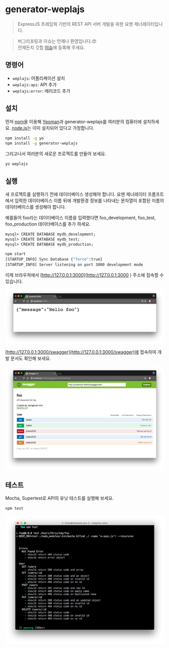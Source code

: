 # generator-weplajs

> ExpressJS 프레임웍 기반의 REST API 서버 개발을 위한 요맨 제너레이터입니다.

> 버그리포팅과 이슈는 언제나 환영입니다.😍  
언제든지 깃헙 [이슈](https://github.com/WePlanet/generator-weplajs/issues/new)에 
등록해 주세요.

## 명령어

* `weplajs`: 어플리케이션 설치
* `weplajs:api`: API 추가 
* `weplajs:error`: 에러코드 추가 


## 설치

먼저 [npm](https://www.npmjs.com/)을 이용해 [Yeoman](http://yeoman.io)과 
generator-weplajs를 여러분의 컴퓨터에 설치하세요. 
[node.js](http://nodejs.org/)는 이미 설치되어 있다고 가정합니다.

```bash
npm install -g yo
npm install -g generator-weplajs
```

그리고나서 여러분의 새로운 프로젝트를 만들어 보세요.

```bash
yo weplajs
```

## 실행

새 프로젝트를 실행하기 전에 데이터베이스 생성해야 합니다. 
요멘 제너레이터 프롬프트에서 입력한 데이터베이스 이름 뒤에 개발환경 정보를 
나타내는 문자열이 포함된 이름의 데이터베이스를 생성해야 합니다.

예를들어 foo라는 데이터베이스 이름을 입력했다면 foo_development, foo_test, 
foo_production 데이터베이스를 추가 하세요.

```
mysql> CREATE DATABASE mydb_development;
mysql> CREATE DATABASE mydb_test;
mysql> CREATE DATABASE mydb_production;
```

```bash
npm start
[STARTUP_INFO] Sync Database {"force":true}
[STARTUP_INFO] Server listening on port 3000 development mode
```

이제 브라우져에서 [http://127.0.0.1:3000](http://127.0.0.1:3000 ) 주소에 접속할 
수 있습니다.

![](imgs/index-page.png)

[http://127.0.0.1:3000/swagger](http://127.0.0.1:3000/swagger)에 접속하여 개발 
문서도 확인해 보세요.

![](imgs/swagger.png)


## 테스트

Mocha, Supertest로 API의 유닛 테스트를 실행해 보세요.

```bash
npm test
```

![](imgs/test-results.png)
